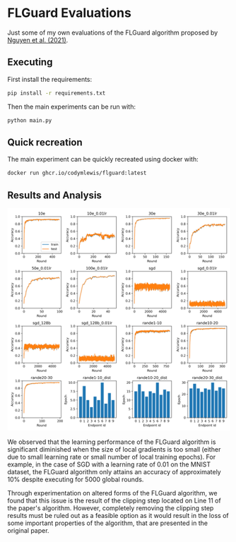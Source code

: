 # FLGuard Evaluations

Just some of my own evaluations of the FLGuard algorithm proposed by [Nguyen et al. (2021)](https://arxiv.org/abs/2101.02281).

## Executing

First install the requirements:
```sh
pip install -r requirements.txt
```

Then the main experiments can be run with:
```sh
python main.py
```

## Quick recreation

The main experiment can be quickly recreated using docker with:
```sh
docker run ghcr.io/codymlewis/flguard:latest
```


## Results and Analysis

![FLGuard Evaluation Results](/plot.png)

We observed that the learning performance of the FLGuard algorithm is significant diminished when the size of local gradients is too
small (either due to small learning rate or small number of local training epochs). For example, in the case of SGD with a learning rate
of 0.01 on the MNIST dataset, the FLGuard algorithm only attains an accuracy of approximately 10% despite executing for 5000 global rounds.

Through experimentation on altered forms of the FLGuard algorithm, we found that this issue is the result of the clipping step located on
Line 11 of the paper's algorithm. However, completely removing the clipping step results must be ruled out as a feasible option as it would result in the loss
of some important properties of the algorithm, that are presented in the original paper.